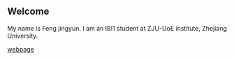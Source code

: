 ## Welcome 

My name is Feng jingyun. 
I am an IBI1 student at ZJU-UoE institute, Zhejiang University.

[webpage](https://c.zju.edu.cn/) 
